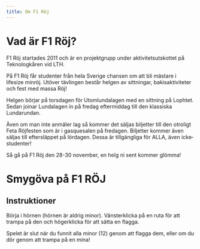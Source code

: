 ```yaml
---
title: Om F1 Röj
---
```


# Vad är F1 Röj?

F1 Röj startades 2011 och är en projektgrupp under aktivitetsutskottet på Teknologkåren vid LTH.

På F1 Röj får studenter från hela Sverige chansen om att bli mästare i lifesize minröj. Utöver tävlingen består helgen av sittningar, bakis­aktiviteter och fest med massa Röj!

Helgen börjar på torsdagen för Utomlundalagen med en sittning på Lophtet. Sedan joinar Lundalagen in på fredag eftermiddag till den klassiska Lundarundan.

Även om man inte anmäler lag så kommer det säljas biljetter till den otroligt Feta Röj­festen som är i gasquesalen på fredagen. Biljetter kommer även säljas till eftersläppet på lördagen. Dessa är tillgängliga för ALLA, även icke­studenter!

Så gå på F1 Röj den 28-­30 november, en helg ni sent kommer glömma!

# Smygöva på F1 RÖJ

## Instruktioner

Börja i hörnen (hörnen är aldrig minor). Vänsterklicka på en ruta för att trampa på den och högerklicka för att sätta en flagga.

Spelet är slut när du funnit alla minor (12) genom att flagga dem, eller om du dör genom att trampa på en mina!
<script src="https://ajax.googleapis.com/ajax/libs/jquery/2.1.4/jquery.min.js"></script>
<script src="https://code.jquery.com/ui/1.11.4/jquery-ui.min.js"></script>
<script src="//ajax.aspnetcdn.com/ajax/knockout/knockout-2.2.1.js"></script>
<script src="{{ site.baseurl | prepend: site.url }}/assets/js/game.js"></script>
<div id="game-wrapper">
  <div id="ms"></div>
</div>
